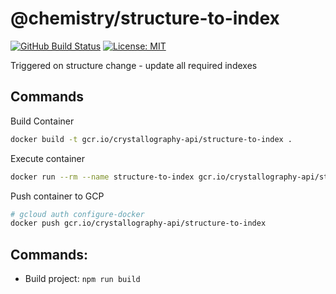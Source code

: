 # @chemistry/structure-to-index
[![GitHub Build Status](https://github.com/chemistry/crystallography-api/workflows/CI/badge.svg)](https://github.com/chemistry/crystallography-api/actions?query=workflow%3ACI)
[![License: MIT](https://img.shields.io/badge/License-MIT-gren.svg)](https://opensource.org/licenses/MIT)

Triggered on structure change - update all required indexes

## Commands
Build Container
```bash
docker build -t gcr.io/crystallography-api/structure-to-index .
```

Execute container
```bash
docker run --rm --name structure-to-index gcr.io/crystallography-api/structure-to-index
```

Push container to GCP
```bash
# gcloud auth configure-docker
docker push gcr.io/crystallography-api/structure-to-index
```

## Commands:
  * Build project: `npm run build`
